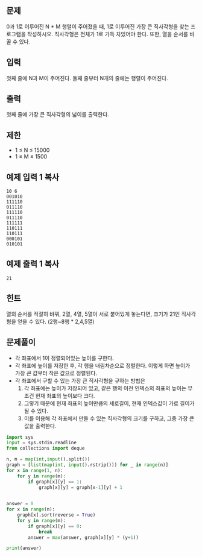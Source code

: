 ## 문제

0과 1로 이루어진 N * M 행렬이 주어졌을 때, 1로 이루어진 가장 큰 직사각형을 찾는 프로그램을 작성하시오. 직사각형은 전체가 1로 가득 차있어야 한다. 또한, 열을 순서를 바꿀 수 있다.

## 입력

첫째 줄에 N과 M이 주어진다. 둘째 줄부터 N개의 줄에는 행렬이 주어진다.

## 출력

첫째 줄에 가장 큰 직사각형의 넓이를 출력한다.

## 제한

- 1 ≤ N ≤ 15000
- 1 ≤ M ≤ 1500

## 예제 입력 1 복사

```
10 6
001010
111110
011110
111110
011110
111111
110111
110111
000101
010101
```

## 예제 출력 1 복사

```
21
```

## 힌트

열의 순서를 적절히 바꿔, 2열, 4열, 5열이 서로 붙어있게 놓는다면, 크기가 21인 직사각형을 얻을 수 있다. (2행~8행 * 2,4,5열)



## 문제풀이
- 각 좌표에서 1이 정렬되어있는 높이를 구한다.
- 각 좌표에 높이를 저장한 후, 각 행을 내림차순으로 정렬한다. 이렇게 하면 높이가 가장 큰 값부터 작은 값으로 정렬된다.
- 각 좌표에서 구할 수 있는 가장 큰 직사각형을 구하는 방법은
  1. 각 좌표에는 높이가 저장되어 있고, 같은 행의 이전 인덱스의 좌표의 높이는 무조건 현재 좌표의 높이보다 크다.
  2. 그렇기 때문에 현재 좌표의 높이만큼의 세로길이, 현재 인덱스값이 가로 길이가 될 수 있다.
  3. 이를 이용해 각 좌표에서 만들 수 있는 직사각형의 크기를 구하고, 그중 가장 큰 값을 출력한다.

```python
import sys
input = sys.stdin.readline
from collections import deque

n, m = map(int,input().split())
graph = [list(map(int, input().rstrip())) for _ in range(n)]
for x in range(1, n):
    for y in range(m):
        if graph[x][y] == 1:
            graph[x][y] = graph[x-1][y] + 1

            
answer = 0
for x in range(n):
    graph[x].sort(reverse = True)
    for y in range(m):
        if graph[x][y] == 0:
            break
        answer = max(answer, graph[x][y] * (y+1))

print(answer)
```
